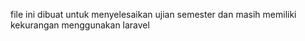 file ini dibuat untuk menyelesaikan ujian semester dan masih memiliki kekurangan
menggunakan laravel
